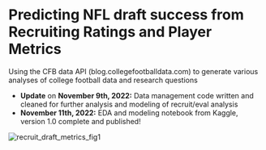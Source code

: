 # Predicting NFL draft success from Recruiting Ratings and Player Metrics
Using the CFB data API (blog.collegefootballdata.com) to generate various analyses of college football data and research questions

- **Update** on **November 9th, 2022:** Data management code written and cleaned for further analysis and modeling of recruit/eval analysis 
- **November 11th, 2022:** EDA and modeling notebook from Kaggle, version 1.0 complete and published!

![recruit_draft_metrics_fig1](https://user-images.githubusercontent.com/41307659/201410733-e171600e-ba90-4947-99d8-1e6b7f7407c7.png)
